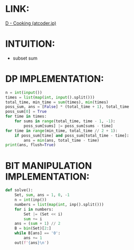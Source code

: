 # LINK:
[D - Cooking (atcoder.jp)](https://atcoder.jp/contests/abc204/tasks/abc204_d)

# INTUITION:
- subset sum

# DP IMPLEMENTATION:
```python
n = int(input())
times = list(map(int, input().split()))
total_time, min_time = sum(times), min(times)
poss_sum, ans = [False] * (total_time + 1), total_time
poss_sum[0] = True
for time in times:
    for sums in range(total_time, time - 1, -1):
        poss_sum[sums] |= poss_sum[sums - time]
for time in range(min_time, total_time // 2 + 1):
    if poss_sum[time] and poss_sum[total_time - time]:
        ans = min(ans, total_time - time)
print(ans, flush=True)
```

# BIT MANIPULATION IMPLEMENTATION:
```python
def solve():
    Set, sum, ans = 1, 0, -1
    n = int(inp())
    numbers = list(map(int, inp().split()))
    for i in numbers:
        Set |= (Set << i)
        sum += i
    ans = (sum + 1) // 2
    B = bin(Set)[2:]
    while B[ans] == '0':
        ans += 1
    out(f'{ans}\n')
```